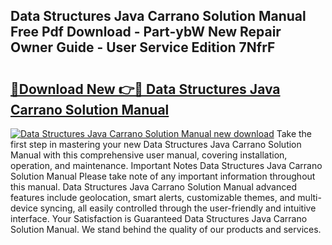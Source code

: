 ## Data Structures Java Carrano Solution Manual Free Pdf Download - Part-ybW New Repair Owner Guide - User Service Edition 7NfrF

# <h2><a href="http://bc86584.oget.top/?id=Data+Structures+Java+Carrano+Solution+Manual">🔗Download New 👉🔴 Data Structures Java Carrano Solution Manual</a></h2>

[![Data Structures Java Carrano Solution Manual new download](https://i.imgur.com/5g1atiW.png)](http://bc86584.oget.top/?id=Data+Structures+Java+Carrano+Solution+Manual)
Take the first step in mastering your new Data Structures Java Carrano Solution Manual with this comprehensive user manual, covering installation, operation, and maintenance. Important Notes Data Structures Java Carrano Solution Manual Please take note of any important information throughout this manual. Data Structures Java Carrano Solution Manual advanced features include geolocation, smart alerts, customizable themes, and multi-device syncing, all easily controlled through the user-friendly and intuitive interface. Your Satisfaction is Guaranteed Data Structures Java Carrano Solution Manual. We stand behind the quality of our products and services.
